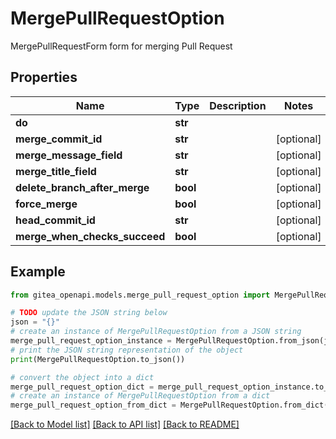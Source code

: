 # MergePullRequestOption

MergePullRequestForm form for merging Pull Request

## Properties

Name | Type | Description | Notes
------------ | ------------- | ------------- | -------------
**do** | **str** |  | 
**merge_commit_id** | **str** |  | [optional] 
**merge_message_field** | **str** |  | [optional] 
**merge_title_field** | **str** |  | [optional] 
**delete_branch_after_merge** | **bool** |  | [optional] 
**force_merge** | **bool** |  | [optional] 
**head_commit_id** | **str** |  | [optional] 
**merge_when_checks_succeed** | **bool** |  | [optional] 

## Example

```python
from gitea_openapi.models.merge_pull_request_option import MergePullRequestOption

# TODO update the JSON string below
json = "{}"
# create an instance of MergePullRequestOption from a JSON string
merge_pull_request_option_instance = MergePullRequestOption.from_json(json)
# print the JSON string representation of the object
print(MergePullRequestOption.to_json())

# convert the object into a dict
merge_pull_request_option_dict = merge_pull_request_option_instance.to_dict()
# create an instance of MergePullRequestOption from a dict
merge_pull_request_option_from_dict = MergePullRequestOption.from_dict(merge_pull_request_option_dict)
```
[[Back to Model list]](../README.md#documentation-for-models) [[Back to API list]](../README.md#documentation-for-api-endpoints) [[Back to README]](../README.md)


